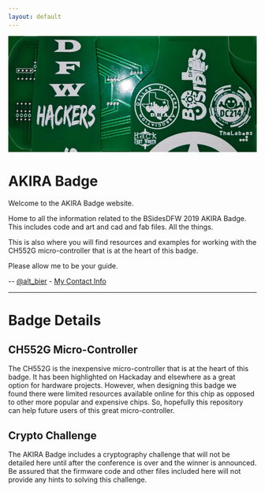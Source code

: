 ```yaml
---
layout: default
---
```


![Hero Image](https://raw.githubusercontent.com/gowenrw/DFW_InfoSec_Badge_2018/master/docs/DFW_Hacker_Badge_Banner.jpg)

# AKIRA Badge

Welcome to the AKIRA Badge website.

Home to all the information related to the BSidesDFW 2019 AKIRA Badge.  
This includes code and art and cad and fab files.  All the things.

This is also where you will find resources and examples for working with the CH552G micro-controller that is at the heart of this badge.

Please allow me to be your guide.

-- [@alt_bier](https://twitter.com/alt_bier)  - [My Contact Info](https://gowen.net/about)

---

# Badge Details

## CH552G Micro-Controller

The CH552G is the inexpensive micro-controller that is at the heart of this badge.
It has been highlighted on Hackaday and elsewhere as a great option for hardware projects.
However, when designing this badge we found there were limited resources available online for this chip as opposed to other more popular and expensive chips.
So, hopefully this repository can help future users of this great micro-controller.


## Crypto Challenge

The AKIRA Badge includes a cryptography challenge that will not be detailed here until after the conference is over and the winner is announced.
Be assured that the firmware code and other files included here will not provide any hints to solving this challenge.
